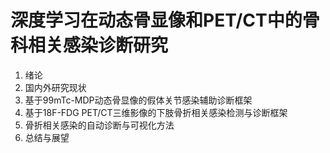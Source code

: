 # 深度学习在动态骨显像和PET/CT中的骨科相关感染诊断研究
1. 绪论
2. 国内外研究现状
3. 基于99mTc-MDP动态骨显像的假体关节感染辅助诊断框架
4. 基于18F-FDG PET/CT三维影像的下肢骨折相关感染检测与诊断框架
5. 骨折相关感染的自动诊断与可视化方法
6. 总结与展望
